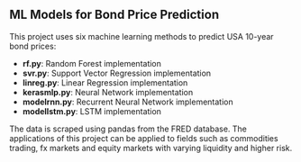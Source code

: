 ## ML Models for Bond Price Prediction

This project uses six machine learning methods to predict USA 10-year bond prices:

- **rf.py**: Random Forest implementation  
- **svr.py**: Support Vector Regression implementation  
- **linreg.py**: Linear Regression implementation  
- **kerasmlp.py**: Neural Network implementation  
- **modelrnn.py**: Recurrent Neural Network implementation  
- **modellstm.py**: LSTM implementation  

The data is scraped using pandas from the FRED database. The applications of this project can be applied to fields such as commodities trading, fx markets and equity markets with varying liquidity and higher risk. 
